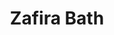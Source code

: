 ---
title: "Zafira Bath"
url: /ciudad-autonoma-de-buenos-aires/zafira-bath/
shop: decoración interior
---